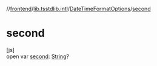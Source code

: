 //[frontend](../../../index.md)/[lib.tsstdlib.intl](../index.md)/[DateTimeFormatOptions](index.md)/[second](second.md)

# second

[js]\
open var [second](second.md): [String](https://kotlinlang.org/api/latest/jvm/stdlib/kotlin/-string/index.html)?
